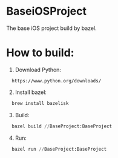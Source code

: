 # BaseiOSProject
The base iOS project build by bazel.

# How to build:
1. Download Python:
  ```
    https://www.python.org/downloads/
  ```

2. Install bazel:
  ```py
    brew install bazelisk
  ```
3. Build:
  ```py
    bazel build //BaseProject:BaseProject  
  ```
4. Run:  
  ```py
    bazel run //BaseProject:BaseProject  
  ```
  
